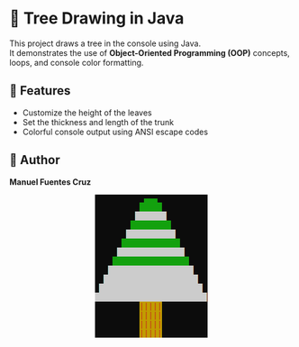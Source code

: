 # 🌳 Tree Drawing in Java

This project draws a tree in the console using Java.  
It demonstrates the use of **Object-Oriented Programming (OOP)** concepts, loops, and console color formatting.

## 🎨 Features
- Customize the height of the leaves
- Set the thickness and length of the trunk
- Colorful console output using ANSI escape codes

## 🧠 Author
**Manuel Fuentes Cruz**


<p align="center">
  <img src="images/tree.png" alt="Java Tree">
</p>
